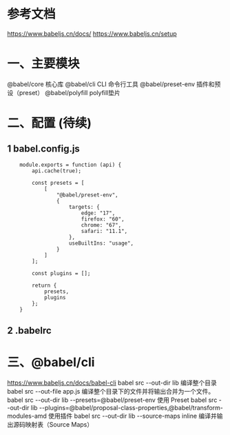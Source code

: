 # 参考文档
https://www.babeljs.cn/docs/
https://www.babeljs.cn/setup

# 一、主要模块
@babel/core 核心库
@babel/cli  CLI 命令行工具
@babel/preset-env 插件和预设（preset）
@babel/polyfill  polyfill垫片

# 二、配置 (待续)
## 1 babel.config.js
```
    module.exports = function (api) {
        api.cache(true);

        const presets = [
            [
                "@babel/preset-env",
                {
                    targets: {
                        edge: "17",
                        firefox: "60",
                        chrome: "67",
                        safari: "11.1",
                    },
                    useBuiltIns: "usage",
                }
            ]
        ];

        const plugins = [];

        return {
            presets,
            plugins
        };
    }
```
## 2 .babelrc

# 三、@babel/cli
https://www.babeljs.cn/docs/babel-cli
babel src --out-dir lib  编译整个目录
babel src --out-file app.js 编译整个目录下的文件并将输出合并为一个文件。
babel src --out-dir lib --presets=@babel/preset-env 使用 Preset
babel src --out-dir lib --plugins=@babel/proposal-class-properties,@babel/transform-modules-amd 使用插件
babel src --out-dir lib --source-maps inline 编译并输出源码映射表（Source Maps）